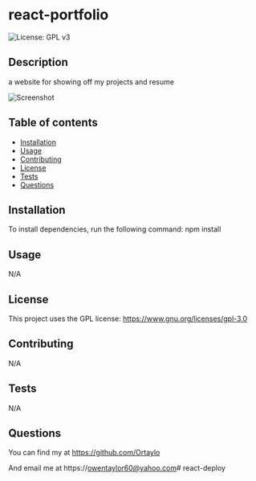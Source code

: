 # react-portfolio

![License: GPL v3](https://img.shields.io/badge/License-GPLv3-blue.svg)
## Description 
a website for showing off my projects and resume

![Screenshot](/src/assets/images/ScreenShot.png)
## Table of contents

- [Installation](#installation)
- [Usage](#usage)
- [Contributing](#contributing)
- [License](#license)
- [Tests](#tests)
- [Questions](#questions)

## Installation 
 To install dependencies, run the following command: npm install

    
## Usage
N/A
## License
This project uses the GPL license:  https://www.gnu.org/licenses/gpl-3.0 
## Contributing
N/A
## Tests
N/A
## Questions
 You can find my at https://github.com/Ortaylo

 And email me at https://owentaylor60@yahoo.com# react-deploy
